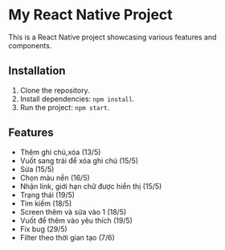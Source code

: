 # My React Native Project

This is a React Native project showcasing various features and components.

## Installation

1. Clone the repository.
2. Install dependencies: `npm install`.
3. Run the project: `npm start`.

## Features

- Thêm ghi chú,xóa (13/5)
- Vuốt sang trái để xóa ghi chú (15/5)
- Sửa (15/5)
- Chọn màu nền (16/5)
- Nhận link, giới hạn chữ được hiển thị (15/5)
- Trạng thái (19/5)
- Tìm kiếm (18/5)
- Screen thêm và sửa vào 1 (18/5)
- Vuốt để thêm vào yêu thích (19/5)
- Fix bug (29/5)
- Filter theo thời gian tạo (7/6)

